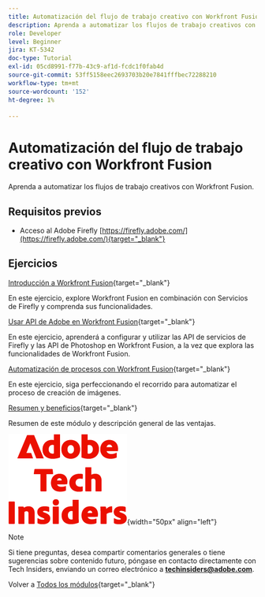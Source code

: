 ```yaml
---
title: Automatización del flujo de trabajo creativo con Workfront Fusion
description: Aprenda a automatizar los flujos de trabajo creativos con Workfront Fusion
role: Developer
level: Beginner
jira: KT-5342
doc-type: Tutorial
exl-id: 05cd8991-f77b-43c9-af1d-fcdc1f0fab4d
source-git-commit: 53ff5158eec2693703b20e7841fffbec72288210
workflow-type: tm+mt
source-wordcount: '152'
ht-degree: 1%

---
```


# Automatización del flujo de trabajo creativo con Workfront Fusion

Aprenda a automatizar los flujos de trabajo creativos con Workfront Fusion.

## Requisitos previos

- Acceso al Adobe Firefly [https://firefly.adobe.com/](https://firefly.adobe.com/){target="_blank"}

## Ejercicios

[Introducción a Workfront Fusion](./ex1.md){target="_blank"}

En este ejercicio, explore Workfront Fusion en combinación con Servicios de Firefly y comprenda sus funcionalidades.

[Usar API de Adobe en Workfront Fusion](./ex2.md){target="_blank"}

En este ejercicio, aprenderá a configurar y utilizar las API de servicios de Firefly y las API de Photoshop en Workfront Fusion, a la vez que explora las funcionalidades de Workfront Fusion.

[Automatización de procesos con Workfront Fusion](./ex3.md){target="_blank"}

En este ejercicio, siga perfeccionando el recorrido para automatizar el proceso de creación de imágenes.

[Resumen y beneficios](./summary.md){target="_blank"}

Resumen de este módulo y descripción general de las ventajas.

![Perspectivas técnicas](./../../../assets/images/techinsiders.png){width="50px" align="left"}

>[!NOTE]
>
>Si tiene preguntas, desea compartir comentarios generales o tiene sugerencias sobre contenido futuro, póngase en contacto directamente con Tech Insiders, enviando un correo electrónico a **techinsiders@adobe.com**.

Volver a [Todos los módulos](../../../overview.md){target="_blank"}
